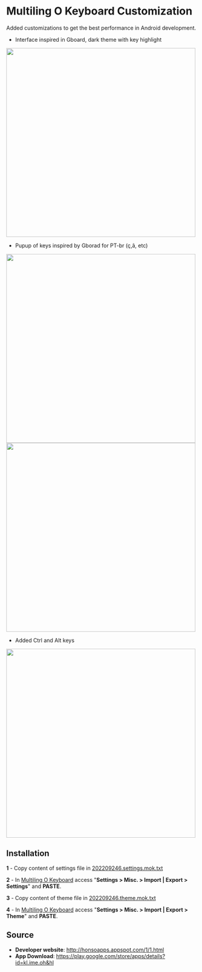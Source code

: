 # Multiling O Keyboard Customization 

Added customizations to get the best performance in Android development.

- Interface inspired in Gboard, dark theme with key highlight
<img src="https://user-images.githubusercontent.com/41086151/188286401-d5e4301d-98e9-4f36-84c1-ac5e749c7d00.png" width="500">
<br>

- Pupup of keys inspired by Gborad for PT-br (ç,ã, etc)
<img src="https://raw.githubusercontent.com/felipearc13/OKeyboard-settings/main/screenshot/Screenshot_2022-09-03-17-03-26-545_com.miui.videoplayer.png" width="500">
<img src="https://raw.githubusercontent.com/felipearc13/OKeyboard-settings/main/screenshot/Screenshot_2022-09-03-17-04-19-160_com.miui.videoplayer.png" width="500">
<br>

- Added Ctrl and Alt keys
<img src="https://raw.githubusercontent.com/felipearc13/OKeyboard-settings/main/screenshot/Screenshot_2022-09-03-17-05-19-631_com.android.fileexplorer.png" width="500">

## Installation
**1** - Copy content of settings file in [202209246.settings.mok.txt](https://github.com/felipearc13/OKeyboard-settings/blob/main/202209246.settings.mok.txt)

**2** - In [Multiling O Keyboard](https://play.google.com/store/apps/details?id=kl.ime.oh&hl=pt_BR&gl=US) access  "**Settings > Misc. > Import | Export > Settings**" and **PASTE**.

**3** - Copy content of theme file in [202209246.theme.mok.txt](https://github.com/felipearc13/OKeyboard-settings/blob/main/202209246.theme.mok.txt)

**4** - In [Multiling O Keyboard](https://play.google.com/store/apps/details?id=kl.ime.oh&hl=pt_BR&gl=US) access  "**Settings > Misc. > Import | Export > Theme**" and **PASTE**.

## Source
- **Developer website**: http://honsoapps.appspot.com/1/1.html
- **App Download**: https://play.google.com/store/apps/details?id=kl.ime.oh&hl

